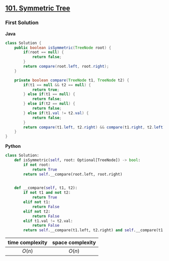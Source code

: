 ## [101. Symmetric Tree](https://leetcode.cn/problems/symmetric-tree/)

### First Solution

**Java**

```java
class Solution {
    public boolean isSymmetric(TreeNode root) {
        if(root == null) {
            return false;
        }
        return compare(root.left, root.right);
    }

    private boolean compare(TreeNode t1, TreeNode t2) {
        if(t1 == null && t2 == null) {
            return true;
        } else if(t1 == null) {
            return false;
        } else if(t2 == null) {
            return false;
        } else if(t1.val != t2.val) {
            return false;
        }
        return compare(t1.left, t2.right) && compare(t1.right, t2.left);
    }
}
```
**Python**
```python
class Solution:
    def isSymmetric(self, root: Optional[TreeNode]) -> bool:
        if not root:
            return True
        return self.__compare(root.left, root.right)
    

    def __compare(self, t1, t2):
        if not t1 and not t2: 
            return True
        elif not t1:
            return False
        elif not t2:
            return False
        elif t1.val != t2.val:
            return False
        return self.__compare(t1.left, t2.right) and self.__compare(t1.right, t2.left)
```

|time complexity|space complexity|
|:-------------:|:--------------:|
|$O(n)$         |$O(n)$          |